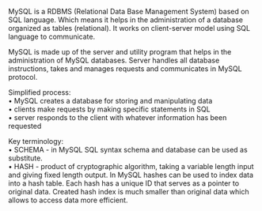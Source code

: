 


  
MySQL is a RDBMS (Relational Data Base Management System) based on SQL language. Which means it helps in the administration of a database organized as tables (relational). It works on client-server model using SQL language to communicate.   
  
MySQL is made up of the server and utility program that helps in the administration of MySQL databases. Server handles all database instructions, takes and manages requests and communicates in MySQL protocol.   
  
Simplified process:  
• MySQL creates a database for storing and manipulating data  
• clients make requests by making specific statements in SQL  
• server responds to the client with whatever information has been requested  
  
  
Key terminology:  
• SCHEMA - in MySQL SQL syntax schema and database can be used as substitute.   
• HASH - product of cryptographic algorithm, taking a variable length input and giving fixed length output. In MySQL hashes can be used to index data into a hash table. Each hash has a unique ID that serves as a pointer to original data. Created hash index is much smaller than original data which allows to access data more efficient.  
  
  
  

